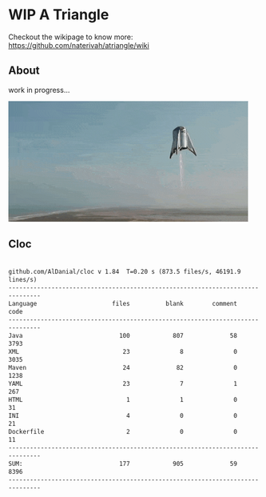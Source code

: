 # WIP A Triangle

  Checkout the wikipage to know more: https://github.com/naterivah/atriangle/wiki

  ## About
  work in progress...

  ![Screenshot](./docs/starhopper.gif?raw=true?style=center)

  ## Cloc 
 ``` 
 
github.com/AlDanial/cloc v 1.84  T=0.20 s (873.5 files/s, 46191.9 lines/s)
-------------------------------------------------------------------------------
Language                     files          blank        comment           code
-------------------------------------------------------------------------------
Java                           100            807             58           3793
XML                             23              8              0           3035
Maven                           24             82              0           1238
YAML                            23              7              1            267
HTML                             1              1              0             31
INI                              4              0              0             21
Dockerfile                       2              0              0             11
-------------------------------------------------------------------------------
SUM:                           177            905             59           8396
------------------------------------------------------------------------------- 
 ```

